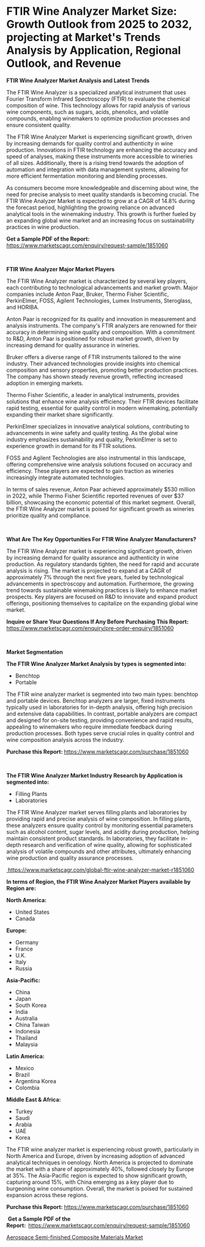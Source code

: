 <p><h1>FTIR Wine Analyzer Market Size: Growth Outlook from 2025 to 2032, projecting at Market's Trends Analysis by Application, Regional Outlook, and Revenue</h1></p><p><strong>FTIR Wine Analyzer Market Analysis and Latest Trends</strong></p>
<p><p>The FTIR Wine Analyzer is a specialized analytical instrument that uses Fourier Transform Infrared Spectroscopy (FTIR) to evaluate the chemical composition of wine. This technology allows for rapid analysis of various wine components, such as sugars, acids, phenolics, and volatile compounds, enabling winemakers to optimize production processes and ensure consistent quality.</p><p>The FTIR Wine Analyzer Market is experiencing significant growth, driven by increasing demands for quality control and authenticity in wine production. Innovations in FTIR technology are enhancing the accuracy and speed of analyses, making these instruments more accessible to wineries of all sizes. Additionally, there is a rising trend towards the adoption of automation and integration with data management systems, allowing for more efficient fermentation monitoring and blending processes.</p><p>As consumers become more knowledgeable and discerning about wine, the need for precise analysis to meet quality standards is becoming crucial. The FTIR Wine Analyzer Market is expected to grow at a CAGR of 14.8% during the forecast period, highlighting the growing reliance on advanced analytical tools in the winemaking industry. This growth is further fueled by an expanding global wine market and an increasing focus on sustainability practices in wine production.</p></p>
<p><strong>Get a Sample PDF of the Report:&nbsp;</strong> <a href="https://www.marketscagr.com/enquiry/request-sample/1851060?utm_campaign=3432&utm_medium=2&utm_source=Github&utm_content=ia&utm_term=26032025&utm_id=ftir-wine-analyzer">https://www.marketscagr.com/enquiry/request-sample/1851060</a></p>
<p>&nbsp;</p>
<p><strong>FTIR Wine Analyzer Major Market Players</strong></p>
<p><p>The FTIR Wine Analyzer market is characterized by several key players, each contributing to technological advancements and market growth. Major companies include Anton Paar, Bruker, Thermo Fisher Scientific, PerkinElmer, FOSS, Agilent Technologies, Lumex Instruments, Steroglass, and HORIBA.</p><p>Anton Paar is recognized for its quality and innovation in measurement and analysis instruments. The company's FTIR analyzers are renowned for their accuracy in determining wine quality and composition. With a commitment to R&D, Anton Paar is positioned for robust market growth, driven by increasing demand for quality assurance in wineries.</p><p>Bruker offers a diverse range of FTIR instruments tailored to the wine industry. Their advanced technologies provide insights into chemical composition and sensory properties, promoting better production practices. The company has shown steady revenue growth, reflecting increased adoption in emerging markets.</p><p>Thermo Fisher Scientific, a leader in analytical instruments, provides solutions that enhance wine analysis efficiency. Their FTIR devices facilitate rapid testing, essential for quality control in modern winemaking, potentially expanding their market share significantly.</p><p>PerkinElmer specializes in innovative analytical solutions, contributing to advancements in wine safety and quality testing. As the global wine industry emphasizes sustainability and quality, PerkinElmer is set to experience growth in demand for its FTIR solutions.</p><p>FOSS and Agilent Technologies are also instrumental in this landscape, offering comprehensive wine analysis solutions focused on accuracy and efficiency. These players are expected to gain traction as wineries increasingly integrate automated technologies.</p><p>In terms of sales revenue, Anton Paar achieved approximately $530 million in 2022, while Thermo Fisher Scientific reported revenues of over $37 billion, showcasing the economic potential of this market segment. Overall, the FTIR Wine Analyzer market is poised for significant growth as wineries prioritize quality and compliance.</p></p>
<p>&nbsp;</p>
<p><strong>What Are The Key Opportunities For FTIR Wine Analyzer Manufacturers?</strong></p>
<p><p>The FTIR Wine Analyzer market is experiencing significant growth, driven by increasing demand for quality assurance and authenticity in wine production. As regulatory standards tighten, the need for rapid and accurate analysis is rising. The market is projected to expand at a CAGR of approximately 7% through the next five years, fueled by technological advancements in spectroscopy and automation. Furthermore, the growing trend towards sustainable winemaking practices is likely to enhance market prospects. Key players are focused on R&D to innovate and expand product offerings, positioning themselves to capitalize on the expanding global wine market.</p></p>
<p><strong>Inquire or Share Your Questions If Any Before Purchasing This Report:</strong> <a href="https://www.marketscagr.com/enquiry/pre-order-enquiry/1851060?utm_campaign=3432&utm_medium=2&utm_source=Github&utm_content=ia&utm_term=26032025&utm_id=ftir-wine-analyzer">https://www.marketscagr.com/enquiry/pre-order-enquiry/1851060</a></p>
<p>&nbsp;</p>
<p><strong>Market Segmentation</strong></p>
<p><strong>The FTIR Wine Analyzer Market Analysis by types is segmented into:</strong></p>
<p><ul><li>Benchtop</li><li>Portable</li></ul></p>
<p><p>The FTIR wine analyzer market is segmented into two main types: benchtop and portable devices. Benchtop analyzers are larger, fixed instruments typically used in laboratories for in-depth analysis, offering high precision and extensive data capabilities. In contrast, portable analyzers are compact and designed for on-site testing, providing convenience and rapid results, appealing to winemakers who require immediate feedback during production processes. Both types serve crucial roles in quality control and wine composition analysis across the industry.</p></p>
<p><strong>Purchase this Report:&nbsp;</strong><a href="https://www.marketscagr.com/purchase/1851060?utm_campaign=3432&utm_medium=2&utm_source=Github&utm_content=ia&utm_term=26032025&utm_id=ftir-wine-analyzer">https://www.marketscagr.com/purchase/1851060</a></p>
<p>&nbsp;</p>
<p><strong>The FTIR Wine Analyzer Market Industry Research by Application is segmented into:</strong></p>
<p><ul><li>Filling Plants</li><li>Laboratories</li></ul></p>
<p><p>The FTIR Wine Analyzer market serves filling plants and laboratories by providing rapid and precise analysis of wine composition. In filling plants, these analyzers ensure quality control by monitoring essential parameters such as alcohol content, sugar levels, and acidity during production, helping maintain consistent product standards. In laboratories, they facilitate in-depth research and verification of wine quality, allowing for sophisticated analysis of volatile compounds and other attributes, ultimately enhancing wine production and quality assurance processes.</p></p>
<p><a href="https://www.marketscagr.com/global-ftir-wine-analyzer-market-r1851060?utm_campaign=3432&utm_medium=2&utm_source=Github&utm_content=ia&utm_term=26032025&utm_id=ftir-wine-analyzer">&nbsp;https://www.marketscagr.com/global-ftir-wine-analyzer-market-r1851060</a></p>
<p><strong>In terms of Region, the FTIR Wine Analyzer Market Players available by Region are:</strong></p>
<p>
    <p> <strong> North America: </strong>
        <ul>
            <li>United States</li>
            <li>Canada</li>
        </ul>
        </p> 
    <p> <strong> Europe: </strong>
        <ul>
            <li>Germany</li>
            <li>France</li>
            <li>U.K.</li>
            <li>Italy</li>
            <li>Russia</li>
        </ul>
        </p> 
    <p> <strong> Asia-Pacific: </strong>
        <ul>
            <li>China</li>
            <li>Japan</li>
            <li>South Korea</li>
            <li>India</li>
            <li>Australia</li>
            <li>China Taiwan</li>
            <li>Indonesia</li>
            <li>Thailand</li>
            <li>Malaysia</li>
        </ul>
        </p> 
    <p> <strong> Latin America: </strong>
        <ul>
            <li>Mexico</li>
            <li>Brazil</li>
            <li>Argentina Korea</li>
            <li>Colombia</li>
        </ul>
        </p> 
    <p> <strong> Middle East & Africa: </strong>
        <ul>
            <li>Turkey</li>
            <li>Saudi</li>
            <li>Arabia</li>
            <li>UAE</li>
            <li>Korea</li>
        </ul>
    </p>
    </p>
<p><p>The FTIR wine analyzer market is experiencing robust growth, particularly in North America and Europe, driven by increasing adoption of advanced analytical techniques in oenology. North America is projected to dominate the market with a share of approximately 40%, followed closely by Europe at 35%. The Asia-Pacific region is expected to show significant growth, capturing around 15%, with China emerging as a key player due to burgeoning wine consumption. Overall, the market is poised for sustained expansion across these regions.</p></p>
<p><strong>Purchase this Report: </strong><a href="https://www.marketscagr.com/purchase/1851060?utm_campaign=3432&utm_medium=2&utm_source=Github&utm_content=ia&utm_term=26032025&utm_id=ftir-wine-analyzer">https://www.marketscagr.com/purchase/1851060</a></p>
<p>&nbsp;<strong>Get a Sample PDF of the Report:&nbsp;&nbsp;</strong><a href="https://www.marketscagr.com/enquiry/request-sample/1851060?utm_campaign=3432&utm_medium=2&utm_source=Github&utm_content=ia&utm_term=26032025&utm_id=ftir-wine-analyzer">https://www.marketscagr.com/enquiry/request-sample/1851060</a></p>
<p><strong></strong></p>
<p><p><a href="https://github.com/kalsirollija/Market-Research-Report-List-1/blob/main/aerospace-semi-finished-composite-materials-market.md?utm_campaign=3432&utm_medium=2&utm_source=Github&utm_content=ia&utm_term=26032025&utm_id=ftir-wine-analyzer">Aerospace Semi-finished Composite Materials Market</a></p></p>